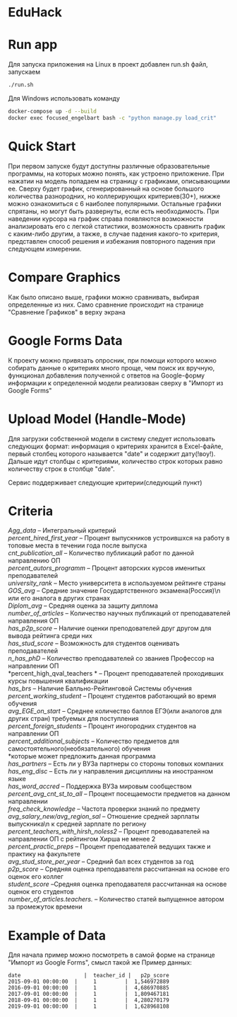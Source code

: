 # EduHack

# Run app
Для запуска приложения на Linux в проект добавлен run.sh файл, запускаем 
```bash
./run.sh
```
Для Windows использовать команду 

```bash
docker-compose up -d --build
docker exec focused_engelbart bash -c "python manage.py load_crit"
```
# Quick Start
При первом запуске будут доступны различные образовательные программы, на которых можно понять, как устроено приложение. 
При нажатии на модель попадаем на страницу с графиками, описывающими ее. Сверху будет график, сгенерированный на основе большого 
количества разнородних, но коллерирующих критериев(30+), нижже можно ознакомиться с 6 наиболее популярными. Остальные графики спрятаны, 
но могут быть развернуты, если есть необходимость. При наведении курсора на график справа появляются возможности анализировать его с 
легкой статистики, возможность сравнить график с каким-либо другим, а также, в случае падения какого-то критерия, представлен 
способ решения и избежания повторного падения при следующем измерении.

# Compare Graphics
Как было описано выше, графики можно сравнивать, выбирая определенные из них. Само сравнение происходит на странице "Сравнение Графиков" в верху экрана 

# Google Forms Data

К проекту можно привязать опросник, при помощи которого можно собирать данные о критериях много проще, чем поиск их вручную, 
функционал добавления полученной с ответов на Google-форму информации к определенной модели реализован сверху в "Импорт из Google Forms"

# Upload Model (Handle-Mode)

Для загрузки собственной модели в систему следует использовать следующих формат: информация о критериях хранится в Excel-файле, первый 
столбец которого называется "date" и содержит дату(!воу!). Дальше идут столбцы с критериями, количество строк которых равно количеству 
строк в столбце "date". 

Сервис поддерживает следующие критерии(следующий пункт)

# Criteria

*Agg_data* – Интегральный критерий  
*percent_hired_first_year* – Процент выпускников устроившхся на работу в топовые места в течении года после выпуска   
*cnt_publication_all* – Количество публикаций работ по данной направлению ОП  
*percent_autors_programm* – Процент авторских курсов именитых преподавателей  
*university_rank* – Место университета в используемом рейтинге страны  
*GOS_avg* – Средние значение Государтственного экзамена(Россия)\n или его аналога в других странах  
*Diplom_avg* – Средняя оценка за защиту диплома  
*number_of_articles* – Количество научных публикаций от преподавателей направления ОП  
*has_p2p_score* – Наличие оценки преподователей друг другом для вывода рейтинга среди них  
*has_stud_score* – Возможность для студентов оценивать преподавателей  
*n_has_phD* – Количество преподавателей со званиев Профессор на направлении ОП  
*percent_high_qval_teachers * – Процент преподавателей проходивших курсы повышения квалификации  
*has_brs* – Наличие Балльно-Рейтинговой Системы обучения  
*percent_working_student* – Процент студентов работающий во время обучения  
*avg_EGE_on_start* – Среднее количество баллов ЕГЭ(или аналогов для других стран) требуемых для поступления  
*percent_foreign_students* – Процент иногородних студентов на направлении ОП  
*percent_additional_subjects* – Количество предметов для самостоятельного(необязательного) обучения   
*которые может предложить данная программа  
*has_partners* – Есть ли у ВУЗа партнеры со стороны топовых компаних  
*has_eng_disc* – Есть ли у направления дисциплины на иностранном языке  
*has_word_accred* – Поддержка ВУЗа мировым сообществом  
*percent_avg_cnt_st_to_all* – Процент посещаемости предметов на данном направлении  
*freq_check_knowledge* – Частота проверки знаний по предмету  
*avg_salary_new/avg_region_sal* – Отношение средней зарплаты выпускника\n к средней зарплате по региону  
*percent_teachers_with_hirsh_noless2* – Процент преводавателей на направлении ОП с рейтингом Хирша не менее 2  
*percent_practic_preps* – Процент преподавателей ведущих также и практику на факультете  
*avg_stud_store_per_year* – Средний бал всех студентов за год  
*p2p_score* – Средняя оценка преподавателя рассчитанная на основе его оценок его коллег  
*student_score* –Средняя оценка преподавателя рассчитанная на основе оценок его студентов  
*number_of_articles.teachers.* – Количество статей выпущенное автором за промежуток времени  


# Example of Data
Для начала пример можно посмотреть в самой форме на странице "Импорт из Google Forms", смысл такой же
Пример данных:
```
date	                |  teacher_id |   p2p_score
2015-09-01 00:00:00	 |     1	     |  1,546972889
2016-09-01 00:00:00	 |     1	     |  4,686970885
2017-09-01 00:00:00	 |     1	     |  1,809467181
2018-09-01 00:00:00	 |     1	     |  4,280270179
2019-09-01 00:00:00	 |     1	     |  1,628968108
```



